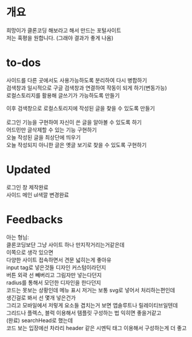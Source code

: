 # 개요
희망이가 클론코딩 해보라고 해서 만드는 포털사이트<br>
저는 혹평을 원합니다. (그래야 결과가 좋게 나옴)<br>

# to-dos
사이드를 다른 곳에서도 사용가능하도록 분리하여 다시 병합하기<br>
검색창과 일시적으로 구글 검색창과 연결하여 작동이 되게 하기(변동가능)<br>
로컬스토리지를 활용해 글쓰기가 가능하도록 만들기<br>

이후 검색창으로 로컬스토리지에 작성된 글을 찾을 수 있도록 만들기<br><br>
로그인 기능을 구현하여 자신이 쓴 글을 알아볼 수 있도록 하기<br>
어드민만 글삭제할 수 있는 기능 구현하기<br>
오늘 작성된 글을 최상단에 띄우기<br>
오늘 작성되지 아니한 글은 옛글 보기로 찾을 수 있도록 구현하기<br>

# Updated
로그인 창 제작완료<br>
사이드 메인 ul색깔 변경완료

# Feedbacks
아는 형님:<br>
클론코딩보단 그냥 사이트 하나 만지작거리는거같은데<br>
이쪽으로 생각 있으면<br>
다양한 사이트 접속하면서 견문 넓히는게 좋아유<br>
input tag로 넣은것들 디자인 커스텀이라던지<br>
버튼 외곽 선 빼버리고 그림자만 넣는다던지<br>
radius를 통해서 모던한 디자인을 한다던지<br>
코드는 못보는 상황인데 메뉴 표시 저거는 보통 svg로 넣어서 처리하는편인데<br>
생긴걸로 봐서 선 몇개 넣은건가<br>
그리고 모바일에서 저렇게 요소들 겹치는거 보면 앱솔루트나 릴레이티브일텐데<br>
그리드나 플렉스, 블럭 이용해서 템플릿 구성하는 법 익히면 좋을거같고<br>
(완료) searchHead로 했는데<br>
코드 보는 입장에선 차라리 header 같은 시멘틱 태그 이용해서 구성하는게 더 좋고<br>
